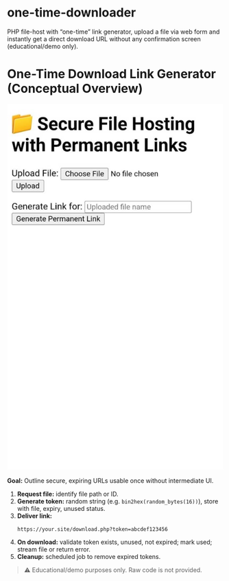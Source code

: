 # one-time-downloader
PHP file-host with “one-time” link generator, upload a file via web form and instantly get a direct download URL without any confirmation screen (educational/demo only).

# One-Time Download Link Generator (Conceptual Overview)

![Download UI](/images/secure-file-hosting.png)

**Goal:** Outline secure, expiring URLs usable once without intermediate UI.

1. **Request file:** identify file path or ID.  
2. **Generate token:** random string (e.g. `bin2hex(random_bytes(16))`), store with file, expiry, unused status.  
3. **Deliver link:**  
   ```
   https://your.site/download.php?token=abcdef123456
   ```  
4. **On download:** validate token exists, unused, not expired; mark used; stream file or return error.  
5. **Cleanup:** scheduled job to remove expired tokens.

> ⚠️ Educational/demo purposes only. Raw code is not provided.
